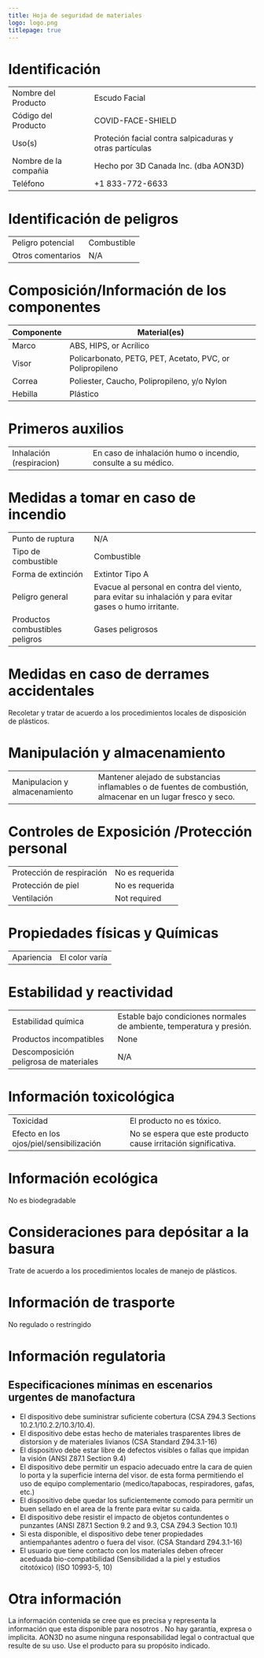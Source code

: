 ```yaml
---
title: Hoja de seguridad de materiales
logo: logo.png
titlepage: true
---
```


# Identificación

| | |
|---|---|
| Nombre del Producto | Escudo Facial |
| Código del Producto | COVID-FACE-SHIELD |
| Uso(s) | Proteción facial contra salpicaduras y otras partículas |
| Nombre de la compañia | Hecho por 3D Canada Inc. (dba AON3D) |
| Teléfono | \+1 833-772-6633 |

# Identificación de peligros

| | |
|---|---|
| Peligro potencial | Combustible |
| Otros comentarios | N/A |

# Composición/Información de los componentes

| Componente | Material(es) |
|---|---|
| Marco | ABS, HIPS, or Acrílico |
| Visor | Policarbonato, PETG, PET, Acetato, PVC, or Polipropileno |
| Correa | Poliester, Caucho, Polipropileno, y/o Nylon |
| Hebilla | Plástico |

# Primeros auxilios

| | |
|---|---|
| Inhalación (respiracion) | En caso de inhalación humo o incendio, consulte a su médico. |

# Medidas a tomar en caso de incendio

| | |
|---|---|
| Punto de ruptura | N/A |
| Tipo de combustible | Combustible |
| Forma de extinción | Extintor Tipo A |
| Peligro general | Evacue al personal en contra del viento, para evitar su inhalación y para evitar gases o humo irritante. |
| Productos combustibles peligros | Gases peligrosos |

# Medidas en caso de derrames accidentales

Recoletar y tratar de acuerdo a los procedimientos locales de disposición de plásticos.

# Manipulación y almacenamiento

| | |
|---|---|
| Manipulacion y almacenamiento | Mantener alejado de substancias inflamables o de fuentes de combustión, almacenar en un lugar fresco y seco. |

# Controles de Exposición /Protección personal

| | |
|---|---|
| Protección de respiración | No es requerida |
| Protección de piel | No es requerida |
| Ventilación | Not required |

# Propiedades físicas y Químicas

| | |
|---|---|
| Apariencia | El color varía |

# Estabilidad y reactividad

| | |
|---|---|
| Estabilidad química | Estable bajo condiciones normales de ambiente, temperatura y presión. |
| Productos incompatibles | None |
| Descomposición peligrosa de materiales | N/A |

# Información toxicológica

| | |
|---|---|
| Toxicidad | El producto no es tóxico. |
| Efecto en los ojos/piel/sensibilización | No se espera que este producto cause irritación significativa. |

# Información ecológica

No es biodegradable

# Consideraciones para depósitar a la basura

Trate de acuerdo a los procedimientos locales de manejo de plásticos.

# Información de trasporte

No regulado o restringido

# Información regulatoria

## Especificaciones mínimas en escenarios urgentes de manofactura

- El dispositivo debe suministrar suficiente cobertura (CSA Z94.3 Sections 10.2.1/10.2.2/10.3/10.4).
- El dispositivo debe estas hecho de materiales trasparentes libres de distorsion y de materiales livianos (CSA Standard Z94.3.1-16)
- El dispositivo debe estar libre de defectos visibles o fallas que impidan la visión (ANSI Z87.1 Section 9.4)
- El dispositivo debe permitir un espacio adecuado entre la cara de quien lo porta y la superficie interna del visor. de esta forma permitiendo el uso de equipo complementario (medico/tapabocas, respiradores, gafas, etc.)
- El dispositivo debe quedar los suficientemente comodo para permitir un buen sellado en el area de la frente para evitar su caida.
- El dispositivo debe resistir el impacto de objetos contundentes o punzantes (ANSI Z87.1 Section 9.2 and 9.3, CSA Z94.3 Section 10.1)
- Si esta disponible, el dispositivo debe tener propiedades antiempañantes adentro o fuera del visor. (CSA Standard Z94.3.1-16)
- El usuario que tiene contacto con los materiales  deben ofrecer aceduada bio-compatibilidad  (Sensibilidad a la piel y estudios citotóxico) (ISO 10993-5, 10)

# Otra información

La información contenida se cree que es precisa
y representa la información que esta disponible para nosotros . No hay garantía,
expresa o implicita. AON3D no asume ninguna responsabilidad legal
o contractual que resulte de su uso. Use el producto para su propósito indicado.
